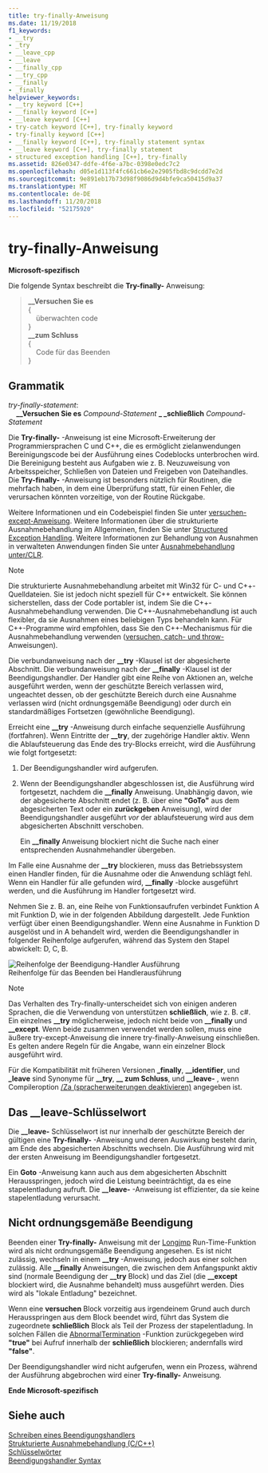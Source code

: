 ```yaml
---
title: try-finally-Anweisung
ms.date: 11/19/2018
f1_keywords:
- __try
- _try
- __leave_cpp
- __leave
- __finally_cpp
- __try_cpp
- __finally
- _finally
helpviewer_keywords:
- __try keyword [C++]
- __finally keyword [C++]
- __leave keyword [C++]
- try-catch keyword [C++], try-finally keyword
- try-finally keyword [C++]
- __finally keyword [C++], try-finally statement syntax
- __leave keyword [C++], try-finally statement
- structured exception handling [C++], try-finally
ms.assetid: 826e0347-ddfe-4f6e-a7bc-0398e0edc7c2
ms.openlocfilehash: d05e1d113f4fc661cb6e2e2905fbd8c9dcdd7e2d
ms.sourcegitcommit: 9e891eb17b73d98f9086d9d4bfe9ca50415d9a37
ms.translationtype: MT
ms.contentlocale: de-DE
ms.lasthandoff: 11/20/2018
ms.locfileid: "52175920"
---
```

# <a name="try-finally-statement"></a>try-finally-Anweisung

**Microsoft-spezifisch**

Die folgende Syntax beschreibt die **Try-finally-** Anweisung:

> **\_\_Versuchen Sie es**<br/>
> {<br/>
> &nbsp;&nbsp;&nbsp;&nbsp;überwachten code<br/>
> }<br/>
> **\_\_zum Schluss**<br/>
> {<br/>
> &nbsp;&nbsp;&nbsp;&nbsp;Code für das Beenden<br/>
> }<br/>

## <a name="grammar"></a>Grammatik

*try-finally-statement*:<br/>
&nbsp;&nbsp;&nbsp;&nbsp;**\_\_Versuchen Sie es** *Compound-Statement*  **\_ \_schließlich** *Compound-Statement*

Die **Try-finally-** -Anweisung ist eine Microsoft-Erweiterung der Programmiersprachen C und C++, die es ermöglicht zielanwendungen Bereinigungscode bei der Ausführung eines Codeblocks unterbrochen wird. Die Bereinigung besteht aus Aufgaben wie z. B. Neuzuweisung von Arbeitsspeicher, Schließen von Dateien und Freigeben von Dateihandles. Die **Try-finally-** -Anweisung ist besonders nützlich für Routinen, die mehrfach haben, in dem eine Überprüfung statt, für einen Fehler, die verursachen könnten vorzeitige, von der Routine Rückgabe.

Weitere Informationen und ein Codebeispiel finden Sie unter [versuchen-except-Anweisung](../cpp/try-except-statement.md). Weitere Informationen über die strukturierte Ausnahmebehandlung im Allgemeinen, finden Sie unter [Structured Exception Handling](../cpp/structured-exception-handling-c-cpp.md). Weitere Informationen zur Behandlung von Ausnahmen in verwalteten Anwendungen finden Sie unter [Ausnahmebehandlung unter/CLR](../windows/exception-handling-cpp-component-extensions.md).

> [!NOTE]
> Die strukturierte Ausnahmebehandlung arbeitet mit Win32 für C- und C++-Quelldateien. Sie ist jedoch nicht speziell für C++ entwickelt. Sie können sicherstellen, dass der Code portabler ist, indem Sie die C++-Ausnahmebehandlung verwenden. Die C++-Ausnahmebehandlung ist auch flexibler, da sie Ausnahmen eines beliebigen Typs behandeln kann. Für C++-Programme wird empfohlen, dass Sie den C++-Mechanismus für die Ausnahmebehandlung verwenden ([versuchen, catch- und throw-](../cpp/try-throw-and-catch-statements-cpp.md) Anweisungen).

Die verbundanweisung nach der **__try** -Klausel ist der abgesicherte Abschnitt. Die verbundanweisung nach der **__finally** -Klausel ist der Beendigungshandler. Der Handler gibt eine Reihe von Aktionen an, welche ausgeführt werden, wenn der geschützte Bereich verlassen wird, ungeachtet dessen, ob der geschützte Bereich durch eine Ausnahme verlassen wird (nicht ordnungsgemäße Beendigung) oder durch ein standardmäßiges Fortsetzen (gewöhnliche Beendigung).

Erreicht eine **__try** -Anweisung durch einfache sequenzielle Ausführung (fortfahren). Wenn Eintritte der **__try**, der zugehörige Handler aktiv. Wenn die Ablaufsteuerung das Ende des try-Blocks erreicht, wird die Ausführung wie folgt fortgesetzt:

1. Der Beendigungshandler wird aufgerufen.

1. Wenn der Beendigungshandler abgeschlossen ist, die Ausführung wird fortgesetzt, nachdem die **__finally** Anweisung. Unabhängig davon, wie der abgesicherte Abschnitt endet (z. B. über eine **"GoTo"** aus dem abgesicherten Text oder ein **zurückgeben** Anweisung), wird der Beendigungshandler ausgeführt *vor* der ablaufsteuerung wird aus dem abgesicherten Abschnitt verschoben.

   Ein **__finally** Anweisung blockiert nicht die Suche nach einer entsprechenden Ausnahmehandler übergeben.

Im Falle eine Ausnahme der **__try** blockieren, muss das Betriebssystem einen Handler finden, für die Ausnahme oder die Anwendung schlägt fehl. Wenn ein Handler für alle gefunden wird, **__finally** -blocke ausgeführt werden, und die Ausführung im Handler fortgesetzt wird.

Nehmen Sie z. B. an, eine Reihe von Funktionsaufrufen verbindet Funktion A mit Funktion D, wie in der folgenden Abbildung dargestellt. Jede Funktion verfügt über einen Beendigungshandler. Wenn eine Ausnahme in Funktion D ausgelöst und in A behandelt wird, werden die Beendigungshandler in folgender Reihenfolge aufgerufen, während das System den Stapel abwickelt: D, C, B.

![Reihenfolge der Beendigung&#45;Handler Ausführung](../cpp/media/vc38cx1.gif "Reihenfolge der Beendigung&#45;Handler-Ausführung") <br/>
Reihenfolge für das Beenden bei Handlerausführung

> [!NOTE]
> Das Verhalten des Try-finally-unterscheidet sich von einigen anderen Sprachen, die die Verwendung von unterstützen **schließlich**, wie z. B. c#.  Ein einzelnes **__try** möglicherweise, jedoch nicht beide von **__finally** und **__except**.  Wenn beide zusammen verwendet werden sollen, muss eine äußere try-except-Anweisung die innere try-finally-Anweisung einschließen.  Es gelten andere Regeln für die Angabe, wann ein einzelner Block ausgeführt wird.

Für die Kompatibilität mit früheren Versionen **_finally**, **__identifier**, und **_leave** sind Synonyme für **__try**, **__ zum Schluss**, und **__leave-** , wenn Compileroption [/Za \(spracherweiterungen deaktivieren)](../build/reference/za-ze-disable-language-extensions.md) angegeben ist.

## <a name="the-leave-keyword"></a>Das __leave-Schlüsselwort

Die **__leave-** Schlüsselwort ist nur innerhalb der geschützte Bereich der gültigen eine **Try-finally-** -Anweisung und deren Auswirkung besteht darin, am Ende des abgesicherten Abschnitts wechseln. Die Ausführung wird mit der ersten Anweisung im Beendigungshandler fortgesetzt.

Ein **Goto** -Anweisung kann auch aus dem abgesicherten Abschnitt Herausspringen, jedoch wird die Leistung beeinträchtigt, da es eine stapelentladung aufruft. Die **__leave-** -Anweisung ist effizienter, da sie keine stapelentladung verursacht.

## <a name="abnormal-termination"></a>Nicht ordnungsgemäße Beendigung

Beenden einer **Try-finally-** Anweisung mit der [Longjmp](../c-runtime-library/reference/longjmp.md) Run-Time-Funktion wird als nicht ordnungsgemäße Beendigung angesehen. Es ist nicht zulässig, wechseln in einem **__try** -Anweisung, jedoch aus einer solchen zulässig. Alle **__finally** Anweisungen, die zwischen dem Anfangspunkt aktiv sind (normale Beendigung der **__try** Block) und das Ziel (die **__except** blockiert wird, die Ausnahme behandelt) muss ausgeführt werden. Dies wird als "lokale Entladung" bezeichnet.

Wenn eine **versuchen** Block vorzeitig aus irgendeinem Grund auch durch Herausspringen aus dem Block beendet wird, führt das System die zugeordnete **schließlich** Block als Teil der Prozess der stapelentladung. In solchen Fällen die [AbnormalTermination](/windows/desktop/Debug/abnormaltermination) -Funktion zurückgegeben wird **"true"** bei Aufruf innerhalb der **schließlich** blockieren; andernfalls wird **"false"**.

Der Beendigungshandler wird nicht aufgerufen, wenn ein Prozess, während der Ausführung abgebrochen wird einer **Try-finally-** Anweisung.

**Ende Microsoft-spezifisch**

## <a name="see-also"></a>Siehe auch

[Schreiben eines Beendigungshandlers](../cpp/writing-a-termination-handler.md)<br/>
[Strukturierte Ausnahmebehandlung (C/C++)](../cpp/structured-exception-handling-c-cpp.md)<br/>
[Schlüsselwörter](../cpp/keywords-cpp.md)<br/>
[Beendigungshandler Syntax](/windows/desktop/Debug/termination-handler-syntax)